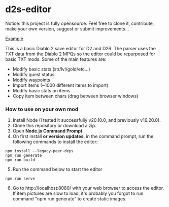 # d2s-editor

Notice: this project is fully opensource. Feel free to clone it, contribute, make your own version, suggest or submit improvements...

[Example](http://d2s.dschu012.dev/)

This is a basic Diablo 2 save editor for D2 and D2R. The parser uses the TXT data from the Diablo 2 MPQs so the editor could be repurposed for basic TXT mods. Some of the main features are:

- Modify basic stats (str/lvl/gold/etc...)
- Modify quest status
- Modify waypoints
- Import items (~1000 different items to import)
- Modify basic stats on items
- Copy item between chars (drag between browser windows)

### How to use on your own mod

1. Install Node (I tested it successfully v20.10.0, and previously v16.20.0).
2. Clone this repository or download a zip.
3. Open **Node.js Command Prompt**.
4. On first install __or version updates__, in the command prompt, run the following commands to install the editor:

```
npm install --legacy-peer-deps
npm run generate
npm run build
```

5. Run the command below to start the editor

```
npm run serve
```

6. Go to http://localhost:8080/ with your web browser to access the editor. If item pictures are slow to load, it's probably you forgot to run command "npm run generate" to create static images.
